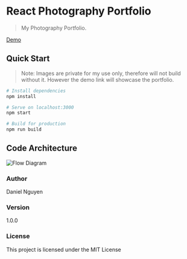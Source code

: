 # React Photography Portfolio
> My Photography Portfolio. 

[Demo](https://danielnuwin.github.io)
## Quick Start
> Note: Images are private for my use only, therefore will not build without it. However the demo link will showcase the portfolio. 
``` bash
# Install dependencies
npm install

# Serve on localhost:3000
npm start

# Build for production
npm run build
```

## Code Architecture
![Flow Diagram](https://www.dropbox.com/s/6l7tl4mvuh4dci7/Portfolio_Flowdiagram.png?raw=1)

### Author

Daniel Nguyen

### Version

1.0.0

### License

This project is licensed under the MIT License
